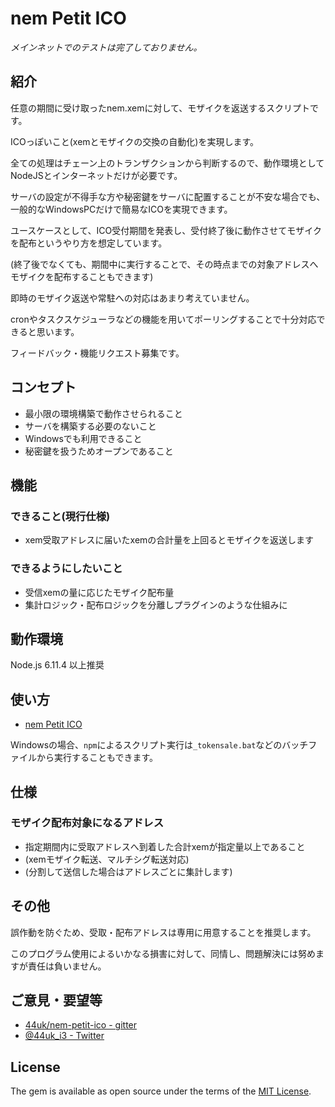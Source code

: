 # nem Petit ICO

*メインネットでのテストは完了しておりません。*

## 紹介

任意の期間に受け取ったnem.xemに対して、モザイクを返送するスクリプトです。

ICOっぽいこと(xemとモザイクの交換の自動化)を実現します。

全ての処理はチェーン上のトランザクションから判断するので、動作環境としてNodeJSとインターネットだけが必要です。

サーバの設定が不得手な方や秘密鍵をサーバに配置することが不安な場合でも、一般的なWindowsPCだけで簡易なICOを実現できます。

ユースケースとして、ICO受付期間を発表し、受付終了後に動作させてモザイクを配布というやり方を想定しています。

(終了後でなくても、期間中に実行することで、その時点までの対象アドレスへモザイクを配布することもできます)

即時のモザイク返送や常駐への対応はあまり考えていません。

cronやタスクスケジューラなどの機能を用いてポーリングすることで十分対応できると思います。

フィードバック・機能リクエスト募集です。

## コンセプト

* 最小限の環境構築で動作させられること
* サーバを構築する必要のないこと
* Windowsでも利用できること
* 秘密鍵を扱うためオープンであること

## 機能

### できること(現行仕様)

* xem受取アドレスに届いたxemの合計量を上回るとモザイクを返送します

### できるようにしたいこと

* 受信xemの量に応じたモザイク配布量
* 集計ロジック・配布ロジックを分離しプラグインのような仕組みに

## 動作環境

Node.js 6.11.4 以上推奨

## 使い方

* [nem Petit ICO](https://44uk.github.io/nem-petit-ico/)

Windowsの場合、`npm`によるスクリプト実行は`_tokensale.bat`などのバッチファイルから実行することもできます。

## 仕様

### モザイク配布対象になるアドレス

* 指定期間内に受取アドレスへ到着した合計xemが指定量以上であること
* (xemモザイク転送、マルチシグ転送対応)
* (分割して送信した場合はアドレスごとに集計します)

## その他

誤作動を防ぐため、受取・配布アドレスは専用に用意することを推奨します。

このプログラム使用によるいかなる損害に対して、同情し、問題解決には努めますが責任は負いません。

## ご意見・要望等

* [44uk/nem-petit-ico - gitter](https://gitter.im/44uk/nem-petit-ico)
* [@44uk_i3 - Twitter](https://twitter.com/44uk_i3)

## License

The gem is available as open source under the terms of the [MIT License](https://github.com/44uk/nem-petit-ico/blob/master/LICENSE).
